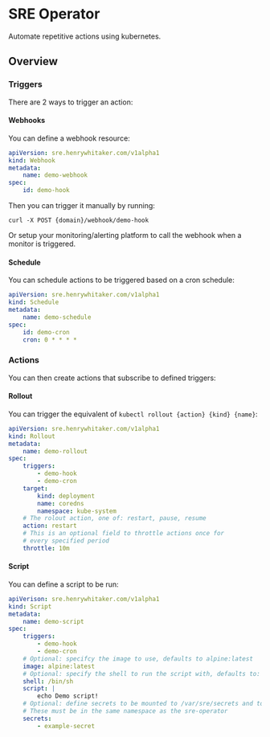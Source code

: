 # SRE Operator

Automate repetitive actions using kubernetes.

## Overview

### Triggers

There are 2 ways to trigger an action:

#### Webhooks

You can define a webhook resource:

```yaml
apiVersion: sre.henrywhitaker.com/v1alpha1
kind: Webhook
metadata:
    name: demo-webhook
spec:
    id: demo-hook
```

Then you can trigger it manually by running:

```
curl -X POST {domain}/webhook/demo-hook
```

Or setup your monitoring/alerting platform to call the webhook when a monitor is triggered.

#### Schedule

You can schedule actions to be triggered based on a cron schedule:

```yaml
apiVersion: sre.henrywhitaker.com/v1alpha1
kind: Schedule
metadata:
    name: demo-schedule
spec:
    id: demo-cron
    cron: 0 * * * *
```

### Actions

You can then create actions that subscribe to defined triggers:

#### Rollout

You can trigger the equivalent of `kubectl rollout {action} {kind} {name}`:

```yaml
apiVersion: sre.henrywhitaker.com/v1alpha1
kind: Rollout
metadata:
    name: demo-rollout
spec:
    triggers:
        - demo-hook
        - demo-cron
    target:
        kind: deployment
        name: coredns
        namespace: kube-system
    # The rolout action, one of: restart, pause, resume
    action: restart
    # This is an optional field to throttle actions once for
    # every specified period
    throttle: 10m
```

#### Script

You can define a script to be run:

```yaml
apiVerison: sre.henrywhitaker.com/v1alpha1
kind: Script
metadata:
    name: demo-script
spec:
    triggers:
        - demo-hook
        - demo-cron
    # Optional: specifcy the image to use, defaults to alpine:latest
    image: alpine:latest
    # Optional: specify the shell to run the script with, defaults to: /bin/sh
    shell: /bin/sh
    script: |
        echo Demo script!
    # Optional: define secrets to be mounted to /var/sre/secrets and to populate env with
    # These must be in the same namespace as the sre-operator
    secrets:
        - example-secret
```
